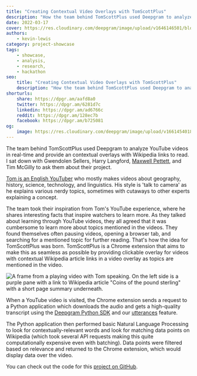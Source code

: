```yaml
---
title: "Creating Contextual Video Overlays with TomScottPlus"
description: "How the team behind TomScottPlus used Deepgram to analyze YouTube videos in real-time and provide an overlay with Wikipedia links to read. Read more here."
date: 2022-03-17
cover: https://res.cloudinary.com/deepgram/image/upload/v1646146501/blog/2022/03/contextual-video-overlay-tomscottplus/cover.jpg
authors:
    - kevin-lewis
category: project-showcase
tags:
    - showcase,
    - analysis,
    - research,
    - hackathon
seo:
    title: "Creating Contextual Video Overlays with TomScottPlus"
    description: "How the team behind TomScottPlus used Deepgram to analyze YouTube videos in real-time and provide an overlay with Wikipedia links to read. Read more here."
shorturls:
    share: https://dpgr.am/aafd8a0
    twitter: https://dpgr.am/6281d7c
    linkedin: https://dpgr.am/ad6766c
    reddit: https://dpgr.am/128ec7b
    facebook: https://dpgr.am/b725081
og:
    image: https://res.cloudinary.com/deepgram/image/upload/v1661454018/blog/contextual-video-overlay-tomscottplus/ograph.png
---
```


The team behind TomScottPlus used Deepgram to analyze YouTube videos in real-time and provide an contextual overlays with Wikipedia links to read. I sat down with Gwendolen Sellers, Harry Langford, [Maxwell Pettett](https://github.com/StolenCheese), and Tim McGilly to ask them about their project.

[Tom is an English YouTuber](https://www.youtube.com/TomScottGo) who mostly makes videos about geography, history, science, technology, and linguistics. His style is 'talk to camera' as he explains various nerdy topics, sometimes with cutaways to other experts explaining a concept.

<youtube id="cdPymLgfXSY"></youtube>

The team took their inspiration from Tom's YouTube experience, where he shares interesting facts that inspire watchers to learn more. As they talked about learning through YouTube videos, they all agreed that it was cumbersome to learn more about topics mentioned in the videos. They found themselves often pausing videos, opening a browser tab, and searching for a mentioned topic for further reading. That's how the idea for TomScottPlus was born. TomScottPlus is a Chrome extension that aims to make this as seamless as possible by providing clickable overlay for videos with contextual Wikipedia article links in a video overlay as topics are mentioned in the video.

![A frame from a playing video with Tom speaking. On the left side is a purple pane with a link to Wikipedia article "Coins of the pound sterling" with a short page summary underneath.](https://res.cloudinary.com/deepgram/image/upload/v1646146519/blog/2022/03/contextual-video-overlay-tomscottplus/screenshot.jpg)

When a YouTube video is visited, the Chrome extension sends a request to a Python application which downloads the audio and gets a high-quality transcript using the [Deepgram Python SDK](https://developers.deepgram.com/sdks-tools/) and our [utterances](https://developers.deepgram.com/documentation/features/utterances/) feature.

The Python application then performed basic Natural Language Processing to look for contextually-relevant words and look for matching data points on Wikipedia (which took several API requests making this quite computationally expensive even with batching). Data points were filtered based on relevance and returned to the Chrome extension, which would display data over the video.

You can check out the code for this [project on GitHub](https://github.com/StolenCheese/hackathon2022).

